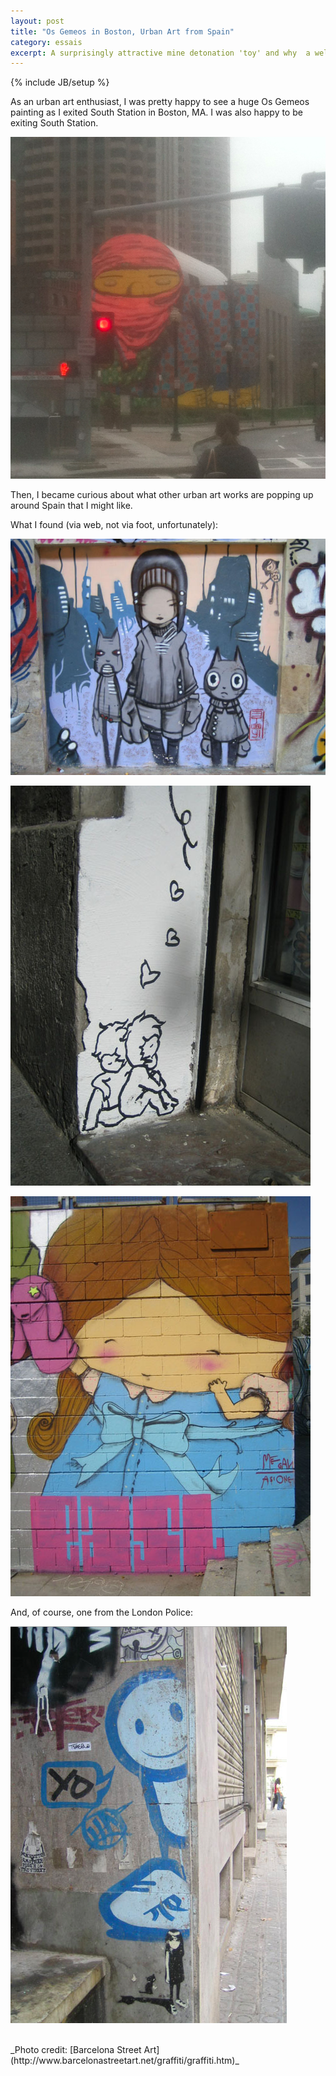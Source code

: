```yaml
---
layout: post
title: "Os Gemeos in Boston, Urban Art from Spain"
category: essais
excerpt: A surprisingly attractive mine detonation 'toy' and why  a well-funded PlayPump failed.
---
```

{% include JB/setup %}

As an urban art enthusiast, I was pretty happy to see a huge Os Gemeos painting as I exited South Station in Boston, MA. I was also happy to be exiting South Station.

![Os Gemeos](/assets/images/os-gemeos.png)

Then, I became curious about what other urban art works are popping up around Spain that I might like.

What I found (via web, not via foot, unfortunately):

![Btoy](/assets/images/btoy.jpg)

![Lolo](/assets/images/lolo.jpg)

![Megan](/assets/images/megan.jpg)

And, of course, one from the London Police:

![London Police](/assets/images/london-police.png)

<br>
_Photo credit: [Barcelona Street Art](http://www.barcelonastreetart.net/graffiti/graffiti.htm)_